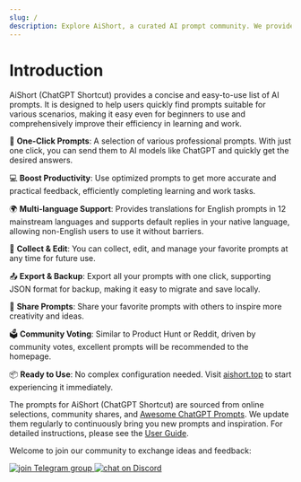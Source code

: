 ```yaml
---
slug: /
description: Explore AiShort, a curated AI prompt community. We provide ready-to-use AI large model prompts, supporting multiple languages, collections, and community voting features, designed to help you simplify your workflow and easily boost productivity.
---
```


# Introduction

AiShort (ChatGPT Shortcut) provides a concise and easy-to-use list of AI prompts. It is designed to help users quickly find prompts suitable for various scenarios, making it easy even for beginners to use and comprehensively improve their efficiency in learning and work.

🚀 **One-Click Prompts**: A selection of various professional prompts. With just one click, you can send them to AI models like ChatGPT and quickly get the desired answers.

💻 **Boost Productivity**: Use optimized prompts to get more accurate and practical feedback, efficiently completing learning and work tasks.

🌍 **Multi-language Support**: Provides translations for English prompts in 12 mainstream languages and supports default replies in your native language, allowing non-English users to use it without barriers.

💾 **Collect & Edit**: You can collect, edit, and manage your favorite prompts at any time for future use.

📤 **Export & Backup**: Export all your prompts with one click, supporting JSON format for backup, making it easy to migrate and save locally.

🌟 **Share Prompts**: Share your favorite prompts with others to inspire more creativity and ideas.

🗳️ **Community Voting**: Similar to Product Hunt or Reddit, driven by community votes, excellent prompts will be recommended to the homepage.

📦 **Ready to Use**: No complex configuration needed. Visit [aishort.top](https://www.aishort.top/en/) to start experiencing it immediately.

The prompts for AiShort (ChatGPT Shortcut) are sourced from online selections, community shares, and [Awesome ChatGPT Prompts](https://github.com/f/awesome-chatgpt-prompts). We update them regularly to continuously bring you new prompts and inspiration. For detailed instructions, please see the [User Guide](https://www.aishort.top/en/docs/guides/getting-started).

Welcome to join our community to exchange ideas and feedback:

<a href="https://t.me/aishort_top">
    <img src="https://img.shields.io/badge/Telegram-Group-blue?logo=telegram&style=for-the-badge" alt="join Telegram group" />
</a>

<a href="https://discord.gg/PZTQfJ4GjX">
    <img src="https://img.shields.io/discord/1048780149899939881?color=%2385c8c8&label=Discord&logo=discord&style=for-the-badge" alt="chat on Discord" />
</a>

